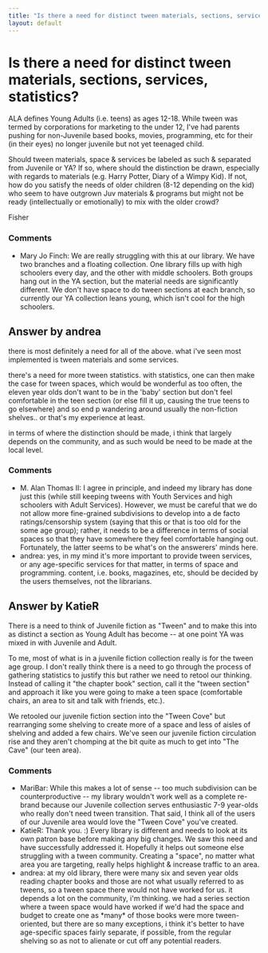 ```yaml
---
title: "Is there a need for distinct tween materials, sections, services, statistics?"
layout: default
---
```

Is there a need for distinct tween materials, sections, services, statistics?
=====================
ALA defines Young Adults (i.e. teens) as ages 12-18. While tween was
termed by corporations for marketing to the under 12, I've had parents
pushing for non-Juvenile based books, movies, programming, etc for their
(in their eyes) no longer juvenile but not yet teenaged child.

Should tween materials, space & services be labeled as such & separated
from Juvenile or YA? If so, where should the distinction be drawn,
especially with regards to materials (e.g. Harry Potter, Diary of a
Wimpy Kid). If not, how do you satisfy the needs of older children (8-12
depending on the kid) who seem to have outgrown Juv materials & programs
but might not be ready (intellectually or emotionally) to mix with the
older crowd?

Fisher

### Comments ###
* Mary Jo Finch: We are really struggling with this at our library. We have two branches
and a floating collection. One library fills up with high schoolers
every day, and the other with middle schoolers. Both groups hang out in
the YA section, but the material needs are significantly different. We
don't have space to do tween sections at each branch, so currently our
YA collection leans young, which isn't cool for the high schoolers.


Answer by andrea
----------------
there is most definitely a need for all of the above. what i've seen
most implemented is tween materials and some services.

there's a need for more tween statistics. with statistics, one can then
make the case for tween spaces, which would be wonderful as too often,
the eleven year olds don't want to be in the 'baby' section but don't
feel comfortable in the teen section (or else fill it up, causing the
true teens to go elsewhere) and so end p wandering around usually the
non-fiction shelves.. or that's my experience at least.

in terms of where the distinction should be made, i think that largely
depends on the community, and as such would be need to be made at the
local level.

### Comments ###
* M. Alan Thomas II: I agree in principle, and indeed my library has done just this (while
still keeping tweens with Youth Services and high schoolers with Adult
Services). However, we must be careful that we do not allow more
fine-grained subdivisions to develop into a de facto ratings/censorship
system (saying that this or that is too old for the some age group);
rather, it needs to be a difference in terms of social spaces so that
they have somewhere they feel comfortable hanging out. Fortunately, the
latter seems to be what's on the answerers' minds here.
* andrea: yes, in my mind it's more important to provide tween services, or any
age-specific services for that matter, in terms of space and
programming. content, i.e. books, magazines, etc, should be decided by
the users themselves, not the librarians.

Answer by KatieR
----------------
There is a need to think of Juvenile fiction as "Tween" and to make this
into as distinct a section as Young Adult has become -- at one point YA
was mixed in with Juvenile and Adult.

To me, most of what is in a juvenile fiction collection really is for
the tween age group. I don't really think there is a need to go through
the process of gathering statistics to justify this but rather we need
to retool our thinking. Instead of calling it "the chapter book"
section, call it the "tween section" and approach it like you were going
to make a teen space (comfortable chairs, an area to sit and talk with
friends, etc.).

We retooled our juvenile fiction section into the "Tween Cove" but
rearranging some shelving to create more of a space and less of aisles
of shelving and added a few chairs. We've seen our juvenile fiction
circulation rise and they aren't chomping at the bit quite as much to
get into "The Cave" (our teen area).

### Comments ###
* MariBar: While this makes a lot of sense -- too much subdivision can be
counterproductive -- my library wouldn't work well as a complete
re-brand because our Juvenile collection serves enthusiastic 7-9
year-olds who really don't need tween transition. That said, I think all
of the users of our Juvenile area would love the "Tween Cove" you've
created.
* KatieR: Thank you. :) Every library is different and needs to look at its own
patron base before making any big changes. We saw this need and have
successfully addressed it. Hopefully it helps out someone else
struggling with a tween community. Creating a "space", no matter what
area you are targeting, really helps highlight & increase traffic to an
area.
* andrea: at my old library, there were many six and seven year olds reading
chapter books and those are not what usually referred to as tweens, so a
tween space there would not have worked for us. it depends a lot on the
community, i'm thinking. we had a series section where a tween space
would have worked if we'd had the space and budget to create one as
\*many\* of those books were more tween-oriented, but there are so many
exceptions, i think it's better to have age-specific spaces fairly
separate, if possible, from the regular shelving so as not to alienate
or cut off any potential readers.

